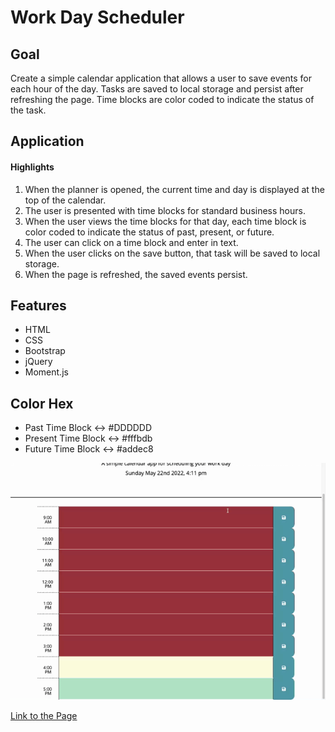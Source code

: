# Work Day Scheduler 
## Goal

Create a simple calendar application that allows a user to save events for each hour of the day. Tasks are saved to local storage and persist after refreshing the page. Time blocks are color coded to indicate the status of the task.

## Application

#### Highlights
1. When the planner is opened, the current time and day is displayed at the top of the calendar.
2. The user is presented with time blocks for standard business hours.
3. When the user views the time blocks for that day, each time block is color coded to indicate the status of past, present, or future. 
4. The user can click on a time block and enter in text.
5. When the user clicks on the save button, that task will be saved to local storage.
6. When the page is refreshed, the saved events persist.
## Features
* HTML
* CSS
* Bootstrap
* jQuery
* Moment.js

## Color Hex
* Past Time Block ↔️  #DDDDDD
* Present Time Block ↔️  #fffbdb
* Future Time Block ↔️  #addec8

![My Website](./assets/images/Work%20Day%20Scheduler.gif)


[Link to the Page](https://olivelliott.github.io/work-day-scheduler/)
